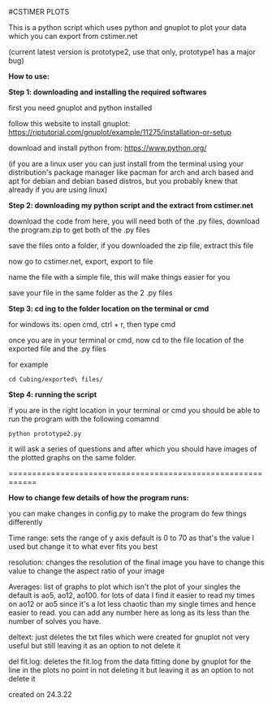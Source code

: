 #CSTIMER PLOTS

This is a python script which uses python and gnuplot to plot your data which you can export from cstimer.net 


(current latest version is prototype2, use that only, prototype1 has a major bug)


**How to use:**

**Step 1: downloading and installing the required softwares**

first you need gnuplot and python installed

follow this website to install gnuplot: https://riptutorial.com/gnuplot/example/11275/installation-or-setup

download and install python from: https://www.python.org/

(if you are a linux user you can just install from the terminal using your distribution's package manager like pacman for arch and arch based and apt for debian and debian based distros, but you probably knew that already if you are using linux)

**Step 2: downloading my python script and the extract from cstimer.net**

download the code from here, you will need both of the .py files, download the program.zip to get both of the .py files

save the files onto a folder, if you downloaded the zip file, extract this file 

now go to cstimer.net, export, export to file

name the file with a simple file, this will make things easier for you

save your file in the same folder as the 2 .py files

**Step 3: cd ing to the folder location on the terminal or cmd**

for windows its: open cmd, ctrl + r, then type cmd

once you are in your terminal or cmd, now cd to the file location of the exported file and the .py files

for example 

```
cd Cubing/exported\ files/
```

**Step 4: running the script**

if you are in the right location in your terminal or cmd you should be able to run the program with the following comamnd 

```
python prototype2.py
```

it will ask a series of questions and after which you should have images of the plotted graphs on the same folder.


============================================================

**How to change few details of how the program runs:**

you can make changes in config.py to make the program do few things differently


Time range: 
sets the range of y axis
default is 0 to 70 as that's the value I used but 
change it to what ever fits you best


resolution: 
changes the resolution of the final image
you have to change this value to change the aspect ratio of your image


Averages: 
list of graphs to plot which isn't the plot of your singles 
the default is ao5, ao12, ao100. 
for lots of data I find it easier to read my times on ao12 or ao5 
since it's a lot less chaotic than my single times and hence easier to read. 
you can add any number here 
as long as its less than the number of solves you have.


deltext: 
just deletes the txt files which were created for gnuplot 
not very useful but still leaving it as an option to not delete it

del fit.log: 
deletes the fit.log from the data fitting done by gnuplot for the line in the plots
no point in not deleting it but leaving it as an option to not delete it


created on 24.3.22

